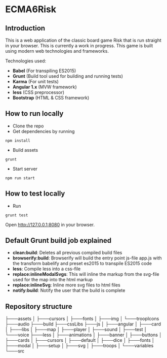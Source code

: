 ECMA6Risk
==========

## Introduction

This is a web application of the classic board game Risk that is run straight in your browser. This is currently a work in progress. This game is built using modern web technologies and frameworks.

Technologies used:

- **Babel** (For transpiling ES2015)
- **Grunt** (Build tool used for building and running tests)
- **Karma** (For unit tests)
- **Angular 1.x** (MVW framework)
- **less** (CSS preprocessor)
- **Bootstrap** (HTML & CSS framework)

## How to run locally

- Clone the repo
- Get dependencies by running

```
npm install
```

- Build assets

```
grunt
```

- Start server

```
npm run start
```

## How to test locally

- Run

```
grunt test
```

Open http://127.0.0.1:8080 in your browser.

## Default Grunt build job explained

+ **clean:build**: Deletes all previous compiled build files
+ **browserify:build**: Browserify will build the entry point js-file app.js with the transform babelify and preset es2015 to transpile ES2015 code
+ **less**: Compile less into a css-file
+ **replace:inlineModalSvgs**: This will inline the markup from the svg-file used for the map into the html markup
+ **replace:inlineSvg**: Inline more svg files to html files
+ **notify:build**: Notify the user that the build is complete

## Repository structure

├───assets
│   ├───cursors
│   ├───fonts
│   ├───img
│   └───troopIcons
├───audio
├───build
├───cssLibs
├───js
│   ├───angular
│   ├───card
│   ├───libs
│   ├───map
│   ├───player
│   ├───sound
│   ├───test
│   └───voice
├───less
│   ├───animations
│   ├───banner
│   ├───buttons
│   ├───cards
│   ├───cursors
│   ├───default
│   ├───dice
│   ├───fonts
│   ├───modal
│   ├───setup
│   ├───svg
│   ├───troops
│   └───variables
└───src